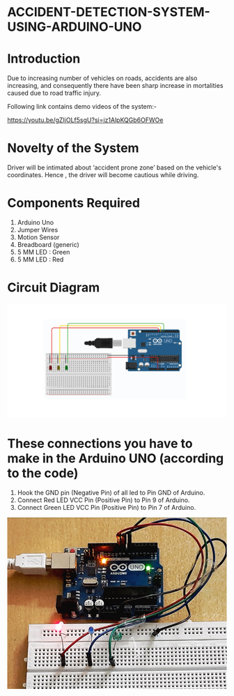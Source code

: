 # ACCIDENT-DETECTION-SYSTEM-USING-ARDUINO-UNO

# Introduction
Due to increasing number of vehicles on roads, accidents are also increasing, and consequently there have been sharp increase in mortalities caused due to road traffic injury.

Following link contains demo videos of the system:-

https://youtu.be/gZIjOLf5sgU?si=iz1AlpKQGb6OFWOe


# Novelty of the System
Driver will be intimated about ‘accident prone zone’ based on the vehicle's coordinates. Hence , the driver will become cautious while driving.

# Components Required
1. Arduino Uno
2. Jumper Wires
3. Motion Sensor
4. Breadboard (generic)
5. 5 MM LED : Green
6. 5 MM LED : Red

# Circuit Diagram
![image](https://github.com/Sushmoy-Nandi/ACCIDENT-DETECTION-SYSTEM-USING-ARDUINO-UNO/blob/main/Circuit%20Diagram.png)

# These connections you have to make in the Arduino UNO (according to the code)
1. Hook the GND pin (Negative Pin) of all led to Pin GND of Arduino.
2. Connect Red LED VCC Pin (Positive Pin) to Pin 9 of Arduino.
4. Connect Green LED VCC Pin (Positive Pin) to Pin 7 of Arduino.
   
![image](https://github.com/Sushmoy-Nandi/ACCIDENT-DETECTION-SYSTEM-USING-ARDUINO-UNO/blob/main/Setup%20Diagram.png)


  



